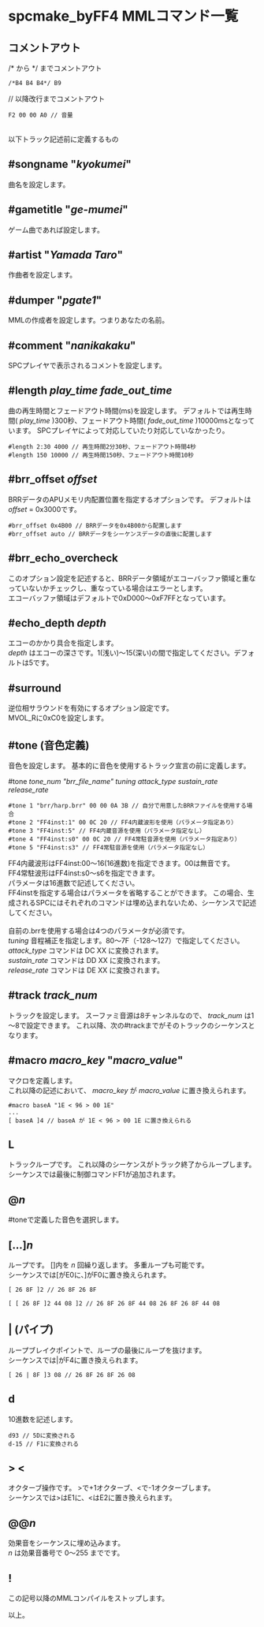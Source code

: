 ﻿
# spcmake_byFF4 MMLコマンド一覧

## コメントアウト

/\* から \*/ までコメントアウト

    /*B4 B4 B4*/ B9

// 以降改行までコメントアウト

    F2 00 00 A0 // 音量

<br>
以下トラック記述前に定義するもの

## #songname "_kyokumei_"

曲名を設定します。

## #gametitle "_ge-mumei_"

ゲーム曲であれば設定します。

## #artist "_Yamada Taro_"

作曲者を設定します。

## #dumper "_pgate1_"

MMLの作成者を設定します。つまりあなたの名前。

## #comment "_nanikakaku_"

SPCプレイヤで表示されるコメントを設定します。

## #length _play_time fade_out_time_

曲の再生時間とフェードアウト時間(ms)を設定します。
デフォルトでは再生時間( _play_time_ )300秒、フェードアウト時間( _fade_out_time_ )10000msとなっています。
SPCプレイヤによって対応していたり対応していなかったり。

    #length 2:30 4000 // 再生時間2分30秒、フェードアウト時間4秒
    #length 150 10000 // 再生時間150秒、フェードアウト時間10秒

## #brr_offset _offset_

BRRデータのAPUメモリ内配置位置を指定するオプションです。
デフォルトは _offset_ = 0x3000です。

    #brr_offset 0x4B00 // BRRデータを0x4B00から配置します
    #brr_offset auto // BRRデータをシーケンスデータの直後に配置します

## #brr_echo_overcheck

このオプション設定を記述すると、BRRデータ領域がエコーバッファ領域と重なっていないかチェックし、重なっている場合はエラーとします。  
エコーバッファ領域はデフォルトで0xD000～0xF7FFとなっています。

## #echo_depth _depth_

エコーのかかり具合を指定します。  
_depth_ はエコーの深さです。1(浅い)～15(深い)の間で指定してください。デフォルトは5です。

## #surround

逆位相サラウンドを有効にするオプション設定です。  
MVOL_Rに0xC0を設定します。

## #tone (音色定義)

音色を設定します。
基本的に音色を使用するトラック宣言の前に定義します。

#tone _tone_num "brr_file_name" tuning attack_type sustain_rate release_rate_

    #tone 1 "brr/harp.brr" 00 00 0A 3B // 自分で用意したBRRファイルを使用する場合
    #tone 2 "FF4inst:1" 00 0C 20 // FF4内蔵波形を使用（パラメータ指定あり）
    #tone 3 "FF4inst:5" // FF4内蔵音源を使用（パラメータ指定なし）
    #tone 4 "FF4inst:s0" 00 0C 20 // FF4常駐音源を使用（パラメータ指定あり）
    #tone 5 "FF4inst:s3" // FF4常駐音源を使用（パラメータ指定なし）

FF4内蔵波形はFF4inst:00～16(16進数)を指定できます。00は無音です。  
FF4常駐波形はFF4inst:s0～s6を指定できます。  
パラメータは16進数で記述してください。  
FF4instを指定する場合はパラメータを省略することができます。
この場合、生成されるSPCにはそれぞれのコマンドは埋め込まれないため、シーケンスで記述してください。
<br>  
自前の.brrを使用する場合は4つのパラメータが必須です。  
_tuning_ 音程補正を指定します。80～7F（-128～127）で指定してください。  
_attack_type_ コマンドは DC XX に変換されます。  
_sustain_rate_ コマンドは DD XX に変換されます。  
_release_rate_ コマンドは DE XX に変換されます。

## #track _track_num_

トラックを設定します。
スーファミ音源は8チャンネルなので、 _track_num_ は1～8で設定できます。
これ以降、次の#trackまでがそのトラックのシーケンスとなります。

## #macro _macro_key_ "_macro_value_"

マクロを定義します。  
これ以降の記述において、 _macro_key_ が _macro_value_ に置き換えられます。

    #macro baseA "1E < 96 > 00 1E"
    ...
    [ baseA ]4 // baseA が 1E < 96 > 00 1E に置き換えられる

## L

トラックループです。
これ以降のシーケンスがトラック終了からループします。  
シーケンスでは最後に制御コマンドF1が追加されます。

## @_n_

#toneで定義した音色を選択します。

## [...]_n_

ループです。
[]内を _n_ 回繰り返します。
多重ループも可能です。  
シーケンスでは[がE0に、]がF0に置き換えられます。

    [ 26 8F ]2 // 26 8F 26 8F

    [ [ 26 8F ]2 44 08 ]2 // 26 8F 26 8F 44 08 26 8F 26 8F 44 08 

## | (パイプ)

ループブレイクポイントで、ループの最後にループを抜けます。  
シーケンスでは|がF4に置き換えられます。  

    [ 26 | 8F ]3 08 // 26 8F 26 8F 26 08

## d

10進数を記述します。

    d93 // 5Dに変換される
    d-15 // F1に変換される

## > \<

オクターブ操作です。
\>で+1オクターブ、<で-1オクターブします。  
シーケンスでは>はE1に、<はE2に置き換えられます。

## @@_n_

効果音をシーケンスに埋め込みます。  
_n_ は効果音番号で 0～255 までです。

## !

この記号以降のMMLコンパイルをストップします。

以上。
